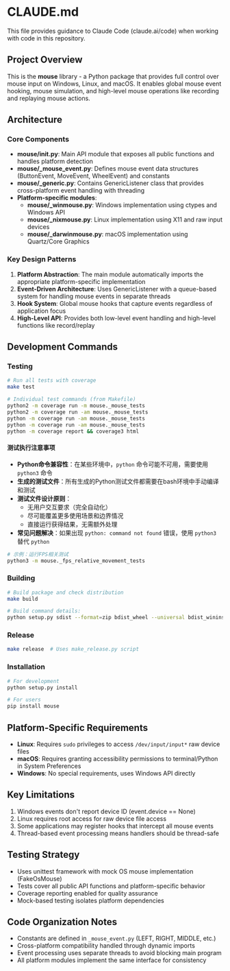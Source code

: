 # CLAUDE.md

This file provides guidance to Claude Code (claude.ai/code) when working with code in this repository.

## Project Overview

This is the **mouse** library - a Python package that provides full control over mouse input on Windows, Linux, and macOS. It enables global mouse event hooking, mouse simulation, and high-level mouse operations like recording and replaying mouse actions.

## Architecture

### Core Components

- **mouse/__init__.py**: Main API module that exposes all public functions and handles platform detection
- **mouse/_mouse_event.py**: Defines mouse event data structures (ButtonEvent, MoveEvent, WheelEvent) and constants
- **mouse/_generic.py**: Contains GenericListener class that provides cross-platform event handling with threading
- **Platform-specific modules**:
  - **mouse/_winmouse.py**: Windows implementation using ctypes and Windows API
  - **mouse/_nixmouse.py**: Linux implementation using X11 and raw input devices
  - **mouse/_darwinmouse.py**: macOS implementation using Quartz/Core Graphics

### Key Design Patterns

1. **Platform Abstraction**: The main module automatically imports the appropriate platform-specific implementation
2. **Event-Driven Architecture**: Uses GenericListener with a queue-based system for handling mouse events in separate threads
3. **Hook System**: Global mouse hooks that capture events regardless of application focus
4. **High-Level API**: Provides both low-level event handling and high-level functions like record/replay

## Development Commands

### Testing
```bash
# Run all tests with coverage
make test

# Individual test commands (from Makefile)
python2 -m coverage run -m mouse._mouse_tests
python2 -m coverage run -am mouse._mouse_tests
python -m coverage run -am mouse._mouse_tests
python -m coverage run -am mouse._mouse_tests
python -m coverage report && coverage3 html
```

#### 测试执行注意事项
- **Python命令兼容性**：在某些环境中，`python` 命令可能不可用，需要使用 `python3` 命令
- **生成的测试文件**：所有生成的Python测试文件都需要在bash环境中手动编译和测试
- **测试文件设计原则**：
  - 无用户交互要求（完全自动化）
  - 尽可能覆盖更多使用场景和边界情况
  - 直接运行获得结果，无需额外处理
- **常见问题解决**：如果出现 `python: command not found` 错误，使用 `python3` 替代 `python`

```bash
# 示例：运行FPS相关测试
python3 -m mouse._fps_relative_movement_tests
```

### Building
```bash
# Build package and check distribution
make build

# Build command details:
python setup.py sdist --format=zip bdist_wheel --universal bdist_wininst && twine check dist/*
```

### Release
```bash
make release  # Uses make_release.py script
```

### Installation
```bash
# For development
python setup.py install

# For users
pip install mouse
```

## Platform-Specific Requirements

- **Linux**: Requires `sudo` privileges to access `/dev/input/input*` raw device files
- **macOS**: Requires granting accessibility permissions to terminal/Python in System Preferences
- **Windows**: No special requirements, uses Windows API directly

## Key Limitations

1. Windows events don't report device ID (event.device == None)
2. Linux requires root access for raw device file access
3. Some applications may register hooks that intercept all mouse events
4. Thread-based event processing means handlers should be thread-safe

## Testing Strategy

- Uses unittest framework with mock OS mouse implementation (FakeOsMouse)
- Tests cover all public API functions and platform-specific behavior
- Coverage reporting enabled for quality assurance
- Mock-based testing isolates platform dependencies

## Code Organization Notes

- Constants are defined in `_mouse_event.py` (LEFT, RIGHT, MIDDLE, etc.)
- Cross-platform compatibility handled through dynamic imports
- Event processing uses separate threads to avoid blocking main program
- All platform modules implement the same interface for consistency